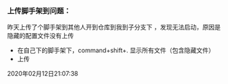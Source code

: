 ### 上传脚手架到问题：

昨天上传了个脚手架到其他人开到仓库到我到子分支下
，发现无法启动，原因是 隐藏的配置文件没有上传

+ 在自己下的脚手架下，command+shift+. 显示所有文件（包含隐藏文件）
+ 上传


2020年02月12日21:07:38
